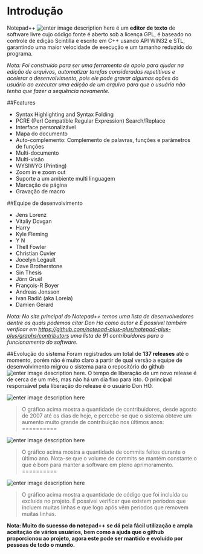 Introdução
==========

 Notepad++ ![enter image description here](http://i1-win.softpedia-static.com/screenshots/icon-60/Notepad-plus-plus.png) é um **editor de texto** de software livre cujo código fonte é aberto sob a licença GPL, é baseado no controle de edição Scintilla e escrito em C++ usando API WIN32 e STL, garantindo uma maior velocidade de execução e um tamanho reduzido do programa.

*Nota: Foi construído para ser uma ferramenta de apoio para ajudar na edição de arquivos, automatizar tarefas consideradas repetitivas e acelerar o desenvolvimento, pois ele pode gravar algumas ações do usuário ao executar uma edição de um arquivo para que o usuário não tenha que fazer a sequência novamente.*

##Features
* Syntax Highlighting and Syntax Folding
* PCRE (Perl Compatible Regular Expression) Search/Replace
* Interface personalizável
* Mapa do documento
* Auto-complemento: Complemento de palavras, funções e  parâmetros de funções
* Multi-documento
* Multi-visão
* WYSIWYG (Printing)
* Zoom in e zoom out
* Suporte a um ambiente multi linguagem
* Marcação de página
* Gravação de macro

##Equipe de desenvolvimento
* Jens Lorenz
* Vitaliy Dovgan
* Harry
* Kyle Fleming
* Y N
* Thell Fowler
* Christian Cuvier
* Jocelyn Legault
* Dave Brotherstone
* Sin Thesis
* Jörn Gruël
* François-R Boyer
* Andreas Jonsson
* Ivan Radić (aka Loreia)
* Damien Gérard

*Nota: No site principal do Notepad++ temos uma lista de desenvolvedores dentre os quais podemos citar Don Ho como autor e
É possível também verificar em https://github.com/notepad-plus-plus/notepad-plus-plus/graphs/contributors uma lista de 91 contribuidores para o funcionamento do software.*

##Evolução do sistema 
Foram registrados um total de **137 releases** até o momento, porém não é muito claro a partir de qual versão a equipe de desenvolvimento migrou o sistema para o repositório do github ![enter image description here](http://sciactive.com/pnotify/includes/github-icon.png). O tempo de liberação de um novo release é de cerca de um mês, mas não há um dia fixo para isto. O principal responsável pela liberação do release é o usuário Don HO.

![enter image description here](https://lh3.googleusercontent.com/-PxYFiXTf9ew/WAA92WBXC9I/AAAAAAAADV8/CvS15dYEVeQ2kRtoi-Ntqgp4VAW-tGMxgCLcB/s0/Screenshot_1.png "Screenshot_1.png")
> O gráfico acima mostra a quantidade de contribuidores, desde agosto de 2007 até os dias de hoje, e percebe-se que o sistema obteve um aumento muito grande de contribuição nos últimos anos:
==========

 ![enter image description here](https://lh3.googleusercontent.com/-7_YeV0YPENk/WAA-L6CIuzI/AAAAAAAADWE/zS4Y7LPrbFkKLM8mZI82NdIpYGct7_2cwCLcB/s0/Screenshot_2.png "Screenshot_2.png")
 > O gráfico acima mostra a quantidade de commits feitos durante o último ano. Nota-se que o volume de commits se mantém constante o que é bom para manter a software em pleno aprimoramento.
 ==========
 
 ![enter image description here](https://lh3.googleusercontent.com/-5s84BM0lNRA/WAA-bhjgr7I/AAAAAAAADWM/DamV9Uhhy_4-GL8BtWMXBdbhGJzcn82dwCLcB/s0/Screenshot_3.png "Screenshot_3.png")
> O gráfico acima mostra a quantidade de código que foi incluída ou excluída no projeto. É possível verificar que existem períodos que incluem muitas linhas e que logo após vêm períodos que removem muitas linhas.

 
**Nota: Muito do sucesso do notepad++ se dá pela fácil utilização e ampla aceitação de vários usuários, bem como a ajuda que o github proporcionou ao projeto, agora este pode ser mantido e evoluído por pessoas de todo o mundo.**
